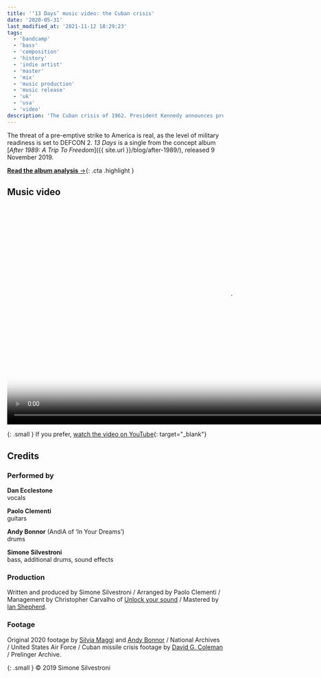 ```yaml
---
title: '‘13 Days’ music video: the Cuban crisis'
date: '2020-05-31'
last_modified_at: '2021-11-12 18:29:23'
tags:
  - 'bandcamp'
  - 'bass'
  - 'composition'
  - 'history'
  - 'indie artist'
  - 'master'
  - 'mix'
  - 'music production'
  - 'music release'
  - 'uk'
  - 'usa'
  - 'video'
description: 'The Cuban crisis of 1962. President Kennedy announces proof of a build-up of Soviet missiles on the island. The world is one step from nuclear war.'
---
```

The threat of a pre-emptive strike to America is real, as the level of military readiness is set to DEFCON 2. _13 Days_ is a single from the concept album [_After 1989: A Trip To Freedom_]({{ site.url }}/blog/after-1989/), released 9 November 2019.

[**Read the album analysis**&nbsp;&rarr;](/blog/after-1989/){: .cta .highlight }

## Music video

<video controls src="{{ site.url }}/assets/videos/music-video-13-days.mp4"
  poster="{{ site.url }}/assets/videos/music-video-13-days.jpg"
  width="1024">
  Sorry, your browser doesn't support embedded videos, but you can <a href="{{ site.url }}/assets/videos/music-video-13-days.mp4">download it</a> and watch it with your favorite video player.
</video>

{: .small }
If you prefer, [watch the video on YouTube](https://youtu.be/v-B88EtXr9Q){: target="_blank"}

## Credits

### Performed by

**Dan Ecclestone**\
vocals

**Paolo Clementi**\
guitars

**Andy Bonnor** (AndiA of ‘In Your Dreams’)\
drums

**Simone Silvestroni**\
bass, additional drums, sound effects


### Production

Written and produced by Simone Silvestroni / Arranged by Paolo Clementi / Management by Christopher Carvalho of [Unlock your sound](https://unlockyoursound.com) / Mastered by [Ian Shepherd](https://productionadvice.co.uk/about/).

### Footage

Original 2020 footage by [Silvia Maggi](https://silviamaggidesign.com/) and [Andy Bonnor](https://linktr.ee/Andia) / National Archives / United States Air Force / Cuban missile crisis footage by [David G. Coleman](https://historyinpieces.com/) / Prelinger Archive.

{: .small }
&copy;&nbsp;2019 Simone Silvestroni